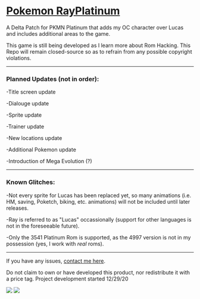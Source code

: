 # [Pokemon RayPlatinum][download]

A Delta Patch for PKMN Platinum that adds my OC character over Lucas and includes additional areas to the game.

This game is still being developed as I learn more about Rom Hacking. This Repo will remain closed-source so as to refrain from any possible copyright violations.

---
### Planned Updates (not in order):

-Title screen update

-Dialouge update

-Sprite update

-Trainer update

-New locations update

-Additional Pokemon update

-Introduction of Mega Evolution (?)

---
### Known Glitches:

-Not every sprite for Lucas has been replaced yet, so many animations (i.e. HM, saving, Poketch, biking, etc. animations) will not be included until later releases.

-Ray is referred to as "Lucas" occassionally (support for other languages is not in the foreseeable future).

-Only the 3541 Platinum Rom is supported, as the 4997 version is not in my possession (yes, I work with *real* roms).

---
If you have any issues, [contact me here][support].

Do not claim to own or have developed this product, nor redistribute it with a price tag. Project development started 12/29/20

<a href="https://mi460.dev/github"><img src="https://img.shields.io/static/v1?label=MCMi460&amp;message=Github&amp;color=c331d4"></a>
<a href="https://mi460.dev/discord"><img src="https://discordapp.com/api/guilds/699728181841887363/embed.png"></a>

[support]: https://mi460.dev/bugs
[download]: /DOWNLOAD.md
